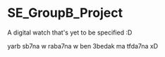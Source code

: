 # SE_GroupB_Project
A digital watch that's yet to be specified :D

yarb sb7na w raba7na w ben 3bedak ma tfda7na xD

